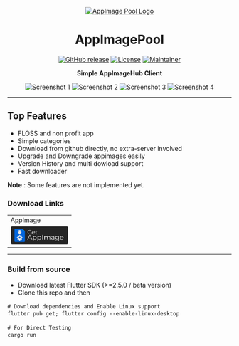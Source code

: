 <p align="center"><a href="#appimagepool"><img src="https://raw.githubusercontent.com/prateekmedia/appimagepool/main/assets/appimagepool.png" height=80px alt="AppImage Pool Logo"/></a></p>
<h1 align="center">AppImagePool</h1>
<p align="center">
<a href="https://github.com/prateekmedia/appimagepool/releases"><img alt="GitHub release" src="https://img.shields.io/github/v/release/prateekmedia/appimagepool?color=blueviolet"/></a> <a href="LICENSE"><img alt="License" src="https://img.shields.io/github/license/prateekmedia/appimagepool?color=blueviolet"/></a> <a href="https://github.com/prateekmedia"><img alt="Maintainer" src="https://img.shields.io/badge/Maintainer-prateekmedia-blueviolet"/></a>
</p>

<p align="center"><b>
Simple AppImageHub Client</b></p>

<p align="center"><img width=400 src="https://raw.githubusercontent.com/prateekmedia/appimagepool/main/assets/screenshot/home.jpg" alt="Screenshot 1"/> <img width=400  src="https://raw.githubusercontent.com/prateekmedia/appimagepool/main/assets/screenshot/app.jpg" alt="Screenshot 2"/> <img width=400 src="https://raw.githubusercontent.com/prateekmedia/appimagepool/main/assets/screenshot/search.jpg" alt="Screenshot 3"/>  <img  width=400 src="https://raw.githubusercontent.com/prateekmedia/appimagepool/main/assets/screenshot/category.jpg" alt="Screenshot 4"/></p>

---

## Top Features
- FLOSS and non profit app
- Simple categories
- Download from github directly, no extra-server involved
- Upgrade and Downgrade appimages easily
- Version History and multi dowload support
- Fast downloader

**Note** : Some features are not implemented yet.


### Download Links  

<table>
  <tr>
    <td>AppImage</td>
  </tr>
  <tr>
    <td>
      <a href='https://github.com/prateekmedia/appimagepool/releases/latest/'><img width='130' alt='Download AppImage' src='https://github.com/srevinsaju/get-appimage/raw/master/static/badges/get-appimage-branding-dark.png'/></a>
    </td>
  </tr>
</table>

---

### Build from source

- Download latest Flutter SDK (>=2.5.0 / beta version)
- Clone this repo and then 

```
# Download dependencies and Enable Linux support
flutter pub get; flutter config --enable-linux-desktop

# For Direct Testing
cargo run
```

